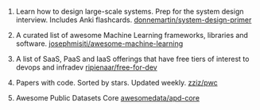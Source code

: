 1. Learn how to design large-scale systems. Prep for the system design interview. Includes Anki flashcards. [donnemartin/system-design-primer](https://github.com/donnemartin/system-design-primer)

2. A curated list of awesome Machine Learning frameworks, libraries and software. [josephmisiti/awesome-machine-learning](https://github.com/josephmisiti/awesome-machine-learning)

3. A list of SaaS, PaaS and IaaS offerings that have free tiers of interest to devops and infradev [ripienaar/free-for-dev](https://github.com/ripienaar/free-for-dev)

4. Papers with code. Sorted by stars. Updated weekly. [zziz/pwc](https://github.com/zziz/pwc)

5. Awesome Public Datasets Core [awesomedata/apd-core](https://github.com/awesomedata/apd-core)
